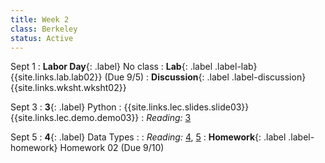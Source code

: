 ```yaml
---
title: Week 2
class: Berkeley
status: Active
---
```


Sept 1
: **Labor Day**{: .label} No class
: **Lab**{: .label .label-lab} {{site.links.lab.lab02}} (Due 9/5)
: **Discussion**{: .label .label-discussion} {{site.links.wksht.wksht02}}

Sept 3
: **3**{: .label} Python
    : {{site.links.lec.slides.slide03}} {{site.links.lec.demo.demo03}}
: _Reading:_ [3](https://inferentialthinking.com/chapters/03/programming-in-python.html)

Sept 5
: **4**{: .label} Data Types
    : <!--{{site.links.lec.slides.slide04}} {{site.links.lec.demo.demo04}}-->
: _Reading:_ [4](https://inferentialthinking.com/chapters/04/Data_Types.html), [5](https://inferentialthinking.com/chapters/05/Sequences.html)
: **Homework**{: .label .label-homework} Homework 02
    <!--{{site.links.hw.hw02}}--> (Due 9/10)
